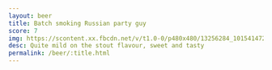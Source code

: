 ```yaml
---
layout: beer
title: Batch smoking Russian party guy
score: 7
img: https://scontent.xx.fbcdn.net/v/t1.0-0/p480x480/13256284_10154147274788745_4004743103375627628_n.jpg?oh=b83a434fae800f9cccc8d233900de5b5&oe=58DFDE2C
desc: Quite mild on the stout flavour, sweet and tasty
permalink: /beer/:title.html
---
```

